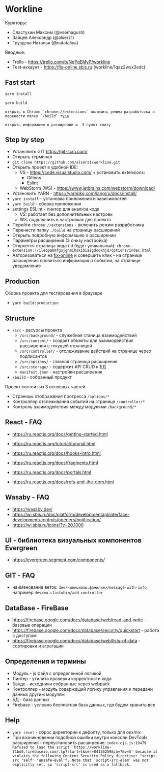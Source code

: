 # Workline
Кураторы:
- Сластухин Максим (@vsemagush)
- Зайцев Александр (@alserz1)
- Груздева Наталья (@natataliya)

Вводные:
- Trello - https://trello.com/b/NqPqEMyP/workline
- Test-аккаунт - https://fix-online.sbis.ru (workline/1qaz2wsx3edc)


## Fast start
```bash 
yarn install
```
```bash 
yarn build
```
```
открыть в Chrome `chrome://extensions` включить режим разработчика и перенести папку `/build` туда
```
```
открыть информацию о расширении и  3 пункт снизу
```

## Step by step
- Установить GIT https://git-scm.com/
- Открыть терминал
- `git clone https://github.com/alserz1/workline.git`
- Открыть проект в удобной IDE: 
  - VS - https://code.visualstudio.com/ + установить extensions:
    - Gitlens
    - Eslint
  - WebStorm (WS) - https://www.jetbrains.com/webstorm/download/
- Установить YARN - https://yarnpkg.com/lang/ru/docs/install/
- `yarn install` - установка приложения и зависимостей
- `yarn build` - сборка приложения
- settings ESLint - линтер для анализа кода
  - VS: работает без дополнительных настроек
  - WS: подключить в настройках для проекта
- Перейти  `chrome://extensions` - включить режим разработчика
- Перенести папку `./build` на страницу расширений
- Открыть подробную информацию о расширении
- Параметры расширения (3 снизу настройка)
- Откроется страница вида (id будет уникальный): `chrome-extension://ileopabmfgojgnmihokibiaigdcokhjd/options/index.html`
- Авторизоваться на [fix-online](https://fix-online.sbis.ru) и совершить клик - на странице расширения появиться информация о событии, на странице уведомление

## Production
Сборка проекта для тестирования в браузере
- `yarn build:production`

## Structure
- `/src` - ресурсы проекта
  - `/src/background/` - служебная станица взаимодействий
  - `/src/content/` - создает объекты для взаимодействия расширения с текущей страницей
  - `/src/controller/` - отслеживание действий на странице через подписантов
  - `/src/options/` - главная страница расширения
  - `/src/storage/` - содержит API CRUD к БД
  - `manifest.json` - настройки расширения
- `/build` - собранный продукт

Проект состоит из 3 основных частей
-  Страницы отображения прогресса `/options/*`
-  Контроллер отслеживания событий на странице `/controller/*`
-  Контроль взаимодействия между модулями `/background/*`

## React - FAQ
- https://ru.reactjs.org/docs/getting-started.html

- https://ru.reactjs.org/tutorial/tutorial.html
- https://ru.reactjs.org/docs/hooks-intro.html
- https://ru.reactjs.org/docs/fragments.html
- https://ru.reactjs.org/docs/portals.html
- https://ru.reactjs.org/docs/refs-and-the-dom.html

## Wasaby - FAQ
- https://wasaby.dev/
- https://wi.sbis.ru/doc/platform/developmentapl/interface-development/controls/openers/notification/
- https://wi.sbis.ru/icons/?v=20.1000

## UI - библиотека визуальных компонентов Evergreen
- https://evergreen.segment.com/components/

## GIT - FAQ
- наименование веток: `dev/<инициалы.фамилия>/message-with-info`, например `dev/mu.slastuhin/add-controller`

## DataBase - FireBase
- https://firebase.google.com/docs/database/web/read-and-write - базовые операции
- https://firebase.google.com/docs/database/security/quickstart - работа с доступом
- https://firebase.google.com/docs/database/web/lists-of-data - сортировки и агрегации

## Определения и термины
- Модуль - js файл с определенной логикой
- Линтер - утилита проверки корректности кода
- Бандл - исходники собранные через webpack
- Контроллер - модуль содержащий логику управления и передачи данных другим модулям
- БД - база данных
- Firebase - условно бесплатная база данных, где будем хранить все

## Help
- `yarn reset` - сброс директории к дефолту, только для osx/nix
- При возникновении подобной ошибки внутри консоли DevTools расширения - переустановить расширение:
`index.cjs.js:10479 Refused to load the script 'https://workline-71bd0.firebaseio.com/.lp?start=t&ser=84136259&cb=7&v=5' because it violates the following Content Security Policy directive: "script-src 'self' 'unsafe-eval'". Note that 'script-src-elem' was not explicitly set, so 'script-src' is used as a fallback.`